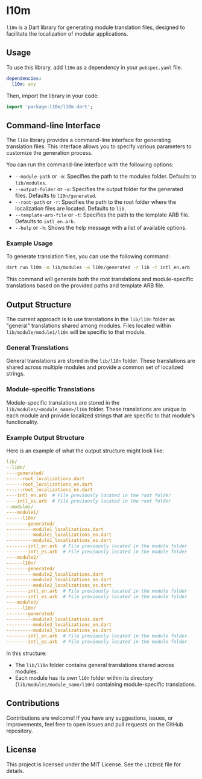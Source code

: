 # l10m

`l10m` is a Dart library for generating module translation files, designed to facilitate the localization of modular applications.

## Usage

To use this library, add `l10m` as a dependency in your `pubspec.yaml` file.

```yaml
dependencies:
  l10m: any
```

Then, import the library in your code:

```dart
import 'package:l10m/l10m.dart';
```

## Command-line Interface

The `l10m` library provides a command-line interface for generating translation files. This interface allows you to specify various parameters to customize the generation process.

You can run the command-line interface with the following options:

- `--module-path` or `-m`: Specifies the path to the modules folder. Defaults to `lib/modules`.
- `--output-folder` or `-o`: Specifies the output folder for the generated files. Defaults to `l10n/generated`.
- `--root-path` or `-r`: Specifies the path to the root folder where the localization files are located. Defaults to `lib`.
- `--template-arb-file` or `-t`: Specifies the path to the template ARB file. Defaults to `intl_en.arb`.
- `--help` or `-h`: Shows the help message with a list of available options.

### Example Usage

To generate translation files, you can use the following command:

```bash
dart run l10m -m lib/modules -o l10n/generated -r lib -t intl_en.arb
```

This command will generate both the root translations and module-specific translations based on the provided paths and template ARB file.

## Output Structure

The current approach is to use translations in the `lib/l10n` folder as "general" translations shared among modules. Files located within `lib/module/module1/l10n` will be specific to that module.

### General Translations

General translations are stored in the `lib/l10n` folder. These translations are shared across multiple modules and provide a common set of localized strings.

### Module-specific Translations

Module-specific translations are stored in the `lib/modules/<module_name>/l10n` folder. These translations are unique to each module and provide localized strings that are specific to that module's functionality.

### Example Output Structure

Here is an example of what the output structure might look like:

```yaml
lib/
--l10n/
----generated/
------root_localizations.dart
------root_localizations_en.dart
------root_localizations_es.dart
----intl_en.arb  # File previously located in the root folder
----intl_es.arb  # File previously located in the root folder
--modules/
----module1/
------l10n/
--------generated/
----------module1_localizations.dart
----------module1_localizations_en.dart
----------module1_localizations_es.dart
--------intl_en.arb  # File previously located in the module folder
--------intl_es.arb  # File previously located in the module folder
----module2/
------l10n/
--------generated/
----------module2_localizations.dart
----------module2_localizations_en.dart
----------module2_localizations_es.dart
--------intl_en.arb  # File previously located in the module folder
--------intl_es.arb  # File previously located in the module folder
----module3/
------l10n/
--------generated/
----------module3_localizations.dart
----------module3_localizations_en.dart
----------module3_localizations_es.dart
--------intl_en.arb  # File previously located in the module folder
--------intl_es.arb  # File previously located in the module folder
```

In this structure:

- The `lib/l10n` folder contains general translations shared across modules.
- Each module has its own `l10n` folder within its directory (`lib/modules/module_name/l10n`) containing module-specific translations.

## Contributions

Contributions are welcome! If you have any suggestions, issues, or improvements, feel free to open issues and pull requests on the GitHub repository.

## License

This project is licensed under the MIT License. See the `LICENSE` file for details.
